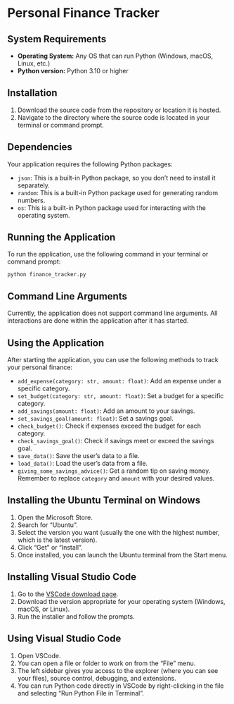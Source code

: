 # Personal Finance Tracker

## System Requirements

- **Operating System:** Any OS that can run Python (Windows, macOS, Linux, etc.)
- **Python version:** Python 3.10 or higher

## Installation

1. Download the source code from the repository or location it is hosted.
2. Navigate to the directory where the source code is located in your terminal or command prompt.

## Dependencies

Your application requires the following Python packages:

- `json`: This is a built-in Python package, so you don’t need to install it separately.
- `random`: This is a built-in Python package used for generating random numbers.
- `os`: This is a built-in Python package used for interacting with the operating system.

## Running the Application

To run the application, use the following command in your terminal or command prompt:

`python finance_tracker.py`

## Command Line Arguments

Currently, the application does not support command line arguments. All interactions are done within the application after it has started.

## Using the Application

After starting the application, you can use the following methods to track your personal finance:

- `add_expense(category: str, amount: float)`: Add an expense under a specific category.
- `set_budget(category: str, amount: float)`: Set a budget for a specific category.
- `add_savings(amount: float)`: Add an amount to your savings.
- `set_savings_goal(amount: float)`: Set a savings goal.
- `check_budget()`: Check if expenses exceed the budget for each category.
- `check_savings_goal()`: Check if savings meet or exceed the savings goal.
- `save_data()`: Save the user’s data to a file.
- `load_data()`: Load the user’s data from a file.
- `giving_some_savings_advice()`: Get a random tip on saving money.
  Remember to replace `category` and `amount` with your desired values.

## Installing the Ubuntu Terminal on Windows

1. Open the Microsoft Store.
2. Search for “Ubuntu”.
3. Select the version you want (usually the one with the highest number, which is the latest version).
4. Click “Get” or “Install”.
5. Once installed, you can launch the Ubuntu terminal from the Start menu.

## Installing Visual Studio Code

1. Go to the [VSCode download page](https://code.visualstudio.com/).
2. Download the version appropriate for your operating system (Windows, macOS, or Linux).
3. Run the installer and follow the prompts.

## Using Visual Studio Code

1. Open VSCode.
2. You can open a file or folder to work on from the “File” menu.
3. The left sidebar gives you access to the explorer (where you can see your files), source control, debugging, and extensions.
4. You can run Python code directly in VSCode by right-clicking in the file and selecting “Run Python File in Terminal”.
